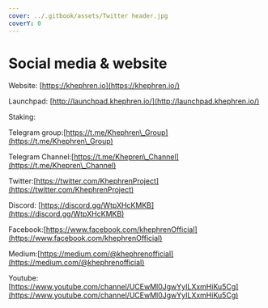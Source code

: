 ```yaml
---
cover: ../.gitbook/assets/Twitter header.jpg
coverY: 0
---
```


# Social media & website

Website: [https://khephren.io](https://khephren.io/)

Launchpad: [http://launchpad.khephren.io/](http://launchpad.khephren.io/)

Staking:

Telegram group:[https://t.me/Khephren\_Group](https://t.me/Khephren\_Group)

Telegram Channel:[https://t.me/Khepren\_Channel](https://t.me/Khepren\_Channel)

Twitter:[https://twitter.com/KhephrenProject](https://twitter.com/KhephrenProject)

Discord: [https://discord.gg/WtpXHcKMKB](https://discord.gg/WtpXHcKMKB)

Facebook:[https://www.facebook.com/khephrenOfficial](https://www.facebook.com/khephrenOfficial)

Medium:[https://medium.com/@khephrenofficial](https://medium.com/@khephrenofficial)

Youtube:[https://www.youtube.com/channel/UCEwMl0JgwYyILXxmHiKu5Cg](https://www.youtube.com/channel/UCEwMl0JgwYyILXxmHiKu5Cg)
